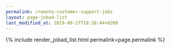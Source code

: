 ```yaml
---
permalink: /remote-customer-support-jobs
layout: page-jobad-list
last_modified_at: 2019-09-27T18:38:44+0200
---
```

{% include render_jobad_list.html permalink=page.permalink %}
